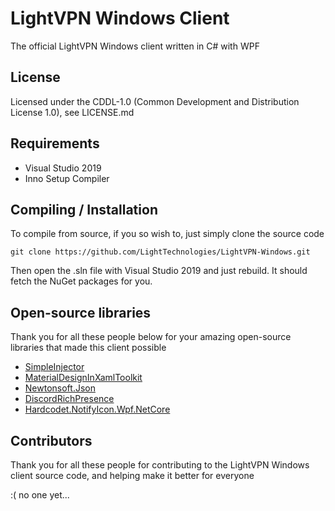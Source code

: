 # LightVPN Windows Client
The official LightVPN Windows client written in C# with WPF

## License
Licensed under the CDDL-1.0 (Common Development and Distribution License 1.0), see LICENSE.md

## Requirements
- Visual Studio 2019
- Inno Setup Compiler

## Compiling / Installation
To compile from source, if you so wish to, just simply clone the source code

```
git clone https://github.com/LightTechnologies/LightVPN-Windows.git
```

Then open the .sln file with Visual Studio 2019 and just rebuild. It should fetch the NuGet packages for you.

## Open-source libraries
Thank you for all these people below for your amazing open-source libraries that made this client possible

- [SimpleInjector](https://github.com/simpleinjector/SimpleInjector)
- [MaterialDesignInXamlToolkit](https://github.com/MaterialDesignInXAML/MaterialDesignInXamlToolkit)
- [Newtonsoft.Json](https://github.com/JamesNK/Newtonsoft.Json)
- [DiscordRichPresence](https://github.com/Lachee/discord-rpc-csharp)
- [Hardcodet.NotifyIcon.Wpf.NetCore](https://github.com/HavenDV/H.NotifyIcon.WPF)

## Contributors
Thank you for all these people for contributing to the LightVPN Windows client source code, and helping make it better for everyone

:( no one yet...
